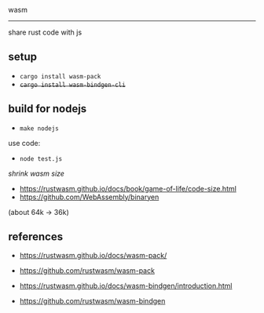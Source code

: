 wasm

---

share rust code with js

## setup

- `cargo install wasm-pack`
- ~~`cargo install wasm-bindgen-cli`~~


## build for nodejs

- `make nodejs`

use code:
- `node test.js`

*shrink wasm size*
- https://rustwasm.github.io/docs/book/game-of-life/code-size.html
- https://github.com/WebAssembly/binaryen

(about 64k -> 36k)

## references
- https://rustwasm.github.io/docs/wasm-pack/
- https://github.com/rustwasm/wasm-pack

- https://rustwasm.github.io/docs/wasm-bindgen/introduction.html
- https://github.com/rustwasm/wasm-bindgen